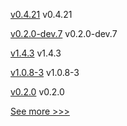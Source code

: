 
[v0.4.21](https://github.com/hyperledger-labs/yui-relayer/releases/tag/v0.4.21) v0.4.21

[v0.2.0-dev.7](https://github.com/hyperledger/anoncreds-rs/releases/tag/v0.2.0-dev.7) v0.2.0-dev.7

[v1.4.3](https://github.com/hyperledger/firefly-common/releases/tag/v1.4.3) v1.4.3

[v1.0.8-3](https://github.com/hyperledger-labs/fabric-operator/releases/tag/v1.0.8-3) v1.0.8-3

[v0.2.0](https://github.com/hyperledger/firefly-tezosconnect/releases/tag/v0.2.0) v0.2.0


[See more >>>](https://start-here.hyperledger.org/releases)
